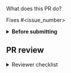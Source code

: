 What does this PR do?

<!--
Please include a summary of the change and which issue is fixed.
Please also include relevant motivation and context.
List any dependencies that are required for this change.
-->

Fixes #\<issue_number>
<!--
Fixes #23445
Closes #23445
 -->

<!-- Does your PR introduce any breaking changes? If yes, please list them. -->

<details>
  <summary><b>Before submitting</b></summary>

- [ ] Was this **discussed** via a GitHub issue? (not for typos and docs)
- [ ] Did you read the [contributor guideline](https://github.com/ryan597/chessengine/.github/CONTRIBUTING.md), **Pull Request** section?
- [ ] Did you make sure your **PR does only one thing**, instead of bundling different changes together?
- [ ] Did you write any **new necessary tests**? (not for typos and docs)
- [ ] Did you verify new and **existing tests pass** locally with your changes?
- [ ] Did you list all the **breaking changes** introduced by this pull request?

<!-- In the CHANGELOG, separate each item in the unreleased section by a blank line to reduce collisions -->

</details>

## PR review

<details>
  <summary>Reviewer checklist</summary>

- [ ] Is this pull request ready for review? (if not, please submit in draft mode)
- [ ] Check that all items from **Before submitting** are resolved
- [ ] Make sure the title is self-explanatory and the description concisely explains the PR
- [ ] Add labels and milestones (and optionally projects) to the PR so it can be classified

</details>
